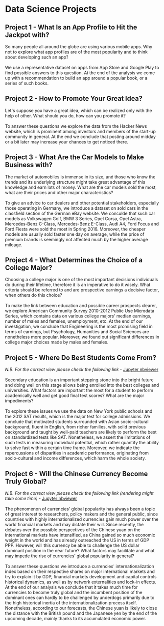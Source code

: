 # Data Science Projects
## Project 1 - What Is an App Profile to Hit the Jackpot with?
So many people all around the globe are using various mobile apps. Why not to explore what app profiles are of the most popularity and to think about developing such an app?
<br><br>
We use a representative dataset on apps from App Store and Google Play to find possible answers to this question. At the end of the analysis we come up with a recommendation to build an app around a popular book, or a series of such books.
<br>
## Project 2 - How to Promote Your Great Idea?
Let's suppose you have a great idea, which can be realized only with the help of other. What should you do, how can you promote it?
<br><br>
To answer these questions we explore the data from the Hacker News website, which is prominent among investors and members of the start-up community in general. At the end we conclude that posting around midday or a bit later may increase your chances to get noticed there.
<br>
## Project 3 - What Are the Car Models to Make Business with?
The market of automobiles is immense in its size, and those who know the trends and its underlying structure might take great advantage of this knowledge and earn lots of money. What are the car models sold the most, what are their prices and other major characteristics?
<br><br>
To give an advice to car dealers and other potential stakeholders, especially those operating in Germany, we introduce a dataset on sold cars in the classfield section of the German eBay website. We conculde that such car models as Volkswagen Golf, BMW 3 Series, Opel Corsa, Opel Astra, Mercedes-Benz C-Class, Mercedes-Benz E-Class, Audi A4, Ford Focus and Ford Fiesta were sold the most in Spring 2016. Moreover, the cheaper models are usually sold faster one day on average, while the price of premium brands is seemingly not affected much by the higher average mileage.
<br>
## Project 4 - What Determines the Choice of a College Major?
Choosing a college major is one of the most important decisions individuals do during their lifetime, therefore it is an imperative to do it wisely. What criteria should be referred to and are prospective earnings a decisive factor, when others do this choice?
<br><br>
To make the link between education and possible career prospects clearer, we explore American Community Survey 2010-2012 Public Use Microdata Series, which contains data on various college majors' median earnings, number of males and females, unemployment, etc. At the end of our investigation, we conclude that Engineering is the most promising field in terms of earnings, but Psychology, Humanities and Social Sciences are nonetheless more popular. Moreover, we found out significant differences in college major choices made by males and females.
<br>
## Project 5 - Where Do Best Students Come From?
*N.B. For the correct view please check the following link* - [Jupyter nbviewer](https://nbviewer.jupyter.org/github/Erzinrost/Data_Science_Projects/blob/6cda14f524874f23daa764832514564dd6eb0ff3/Project%205%20-%20Where%20Do%20Best%20Students%20Come%20From_.ipynb)
<br><br>
Secondary education is an important stepping stone into the bright future and doing well on this stage allows being enrolled into the best colleges and universities. What factors are important the most for a student to perform academically well and get good final test scores? What are the major impediments?
<br><br>
To explore these issues we use the data on New York public schools and the 2012 SAT results, which is the major test for college admissions. We conclude that motivated students surrounded with Asian socio-cultural background, fluent in English, from richer families, with solid previous background and taught by well-paid teachers are likely to perform the best on standardized tests like SAT. Nonetheless, we assert the limitations of such tests in measuring individual potential, which rather quantify the ability to solve fast within a certain time frame. Moreover, we indicate the repercussions of disparities in academic performance, originating from socio-cultural and income differences, which harm the whole society.
<br>
## Project 6 - Will the Chinese Currency Become Truly Global?
*N.B. For the correct view please check the following link (rendering might take some time)* - [Jupyter nbviewer](https://nbviewer.jupyter.org/github/Erzinrost/Data_Science_Projects/blob/2c6840c1e509bf1338b2dc24bf0dc71c3fe313c5/Project%206%20-%20Will%20the%20Chinese%20Currency%20Become%20Truly%20Global_.ipynb)
<br><br>
The phenomenon of currencies' global popularity has always been a topic of great interest to researchers, policy makers and the general public, since countries with highly internationalized currencies gain much power over the world financial markets and may dictate their will. Since recently, the debates over the possible perspectives of the Chinese yuan on the international markets have intensified, as China gained so much economic weight in the world and has already outreached the US in terms of GDP PPP. However, will this currency be able to challenge the US dollar dominant position in the near future? What factors may facilitate and what may impede the rise of currencies' global popularity in general?
<br><br>
To answer these questions we introduce a currencies' internationalization index based on their respective shares on major international markets and try to explain it by GDP, financial markets development and capital controls historical dynamics, as well as by network externalities and lock-in effects. At the end of our analysis we conclude that it takes much time for currencies to become truly global and the incumbent position of the dominant ones can hardly to be challenged by underdogs primarily due to the high historical inertia of the internationalization process itself. Nonetheless, according to our forecasts, the Chinese yuan is likely to close the distance with the British pound and the Japanese yen by the end of the upcoming decade, mainly thanks to its accumulated economic power.
